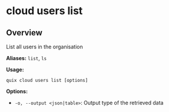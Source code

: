 # cloud users list

## Overview

List all users in the organisation

**Aliases:** `list`, `ls`

**Usage:**

```
quix cloud users list [options]
```

**Options:**

- `-o, --output <json|table>`: Output type of the retrieved data

